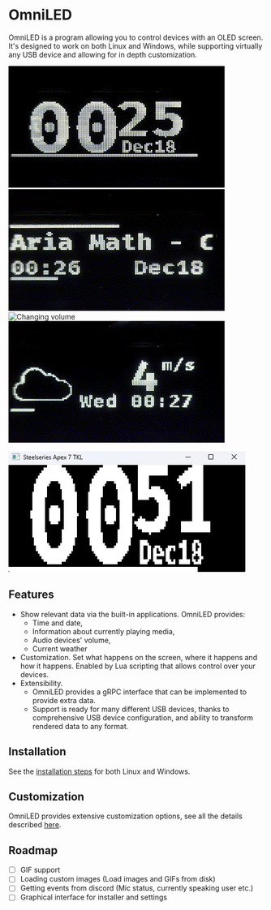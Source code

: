 # OmniLED

OmniLED is a program allowing you to control devices with an OLED screen. It's designed to work
on both Linux and Windows, while supporting virtually any USB device and allowing for in depth
customization.

![Time and date](docs/images/clock.gif "Time and date")
![Currently playing media](docs/images/music.gif "Currently playing media")
![Changing volume](docs/images/volume.gif "Changing volume")
![Current Weather](docs/images/weather.gif "Current weather")

![Emulator](docs/images/emulator.png "Emulator")

## Features

- Show relevant data via the built-in applications. OmniLED provides:
    - Time and date,
    - Information about currently playing media,
    - Audio devices' volume,
    - Current weather
- Customization. Set what happens on the screen, where it happens and how it happens. Enabled by
  Lua scripting that allows control over your devices.
- Extensibility.
    - OmniLED provides a gRPC interface that can be implemented to provide extra data.
    - Support is ready for many different USB devices, thanks to comprehensive USB device
      configuration, and ability to transform rendered data to any format.

## Installation

See the [installation steps](docs/install.md) for both Linux and Windows.

## Customization

OmniLED provides extensive customization options, see all the details
described [here](docs/customization.md).

## Roadmap

- [ ] GIF support
- [ ] Loading custom images (Load images and GIFs from disk)
- [ ] Getting events from discord (Mic status, currently speaking user etc.)
- [ ] Graphical interface for installer and settings